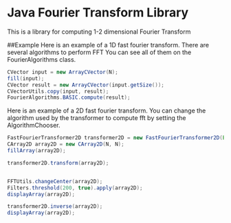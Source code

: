 # Java Fourier Transform Library

This is a library for computing 1-2 dimensional Fourier Transform

##Example
Here is an example of a 1D fast fourier transform. There are several algorithms to perform FFT
You can see all of them on the FourierAlgorithms class.
```java
CVector input = new ArrayCVector(N);
fill(input);
CVector result = new ArrayCVector(input.getSize());
CVectorUtils.copy(input, result);
FourierAlgorithms.BASIC.compute(result);
```

Here is an example of a 2D fast fourier transform. You can change the algorithm used by the transformer
to compute fft by setting the AlgorithmChooser.
```java
FastFourierTransformer2D transformer2D = new FastFourierTransformer2D(Executors.newFixedThreadPool(4));
CArray2D array2D = new CArray2D(N, N);
fillArray(array2D);

transformer2D.transform(array2D);


FFTUtils.changeCenter(array2D);
Filters.threshold(200, true).apply(array2D);
displayArray(array2D);

transformer2D.inverse(array2D);
displayArray(array2D);
```